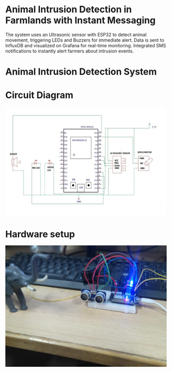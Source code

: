 # Animal Intrusion Detection in Farmlands with Instant Messaging
The system uses an Ultrasonic sensor with ESP32 to detect animal movement, triggering LEDs and Buzzers for immediate alert. Data is sent to InfluxDB and visualized on Grafana for real-time monitoring. Integrated SMS notifications to instantly alert farmers about intrusion events.

# Animal Intrusion Detection System 

# Circuit Diagram

![Circuit Diagram](https://github.com/Karthikeyanmac/Animal-Intrusion-Detection/blob/main/Circuit%20Diagram.png)

# Hardware setup

![Hardware setup](https://github.com/Karthikeyanmac/Animal-Intrusion-Detection/blob/main/Hardware%20setup.jpeg)


